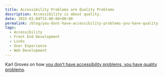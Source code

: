 ```yaml
---
title: Accessibility Problems are Quality Problems
description: Accessibility is about quality.
date: 2015-01-04T15:00:00+00:00
permalink: /blog/you-dont-have-accessibility-problems-you-have-quality-problems/
tags:
  - Accessibility
  - Front End Development
  - Links
  - User Experience
  - Web Development
---
```


Karl Groves on how [you don’t have accessibility problems, you have quality problems](http://www.karlgroves.com/2015/01/01/you-dont-have-accessibility-problems-you-have-quality-problems/).